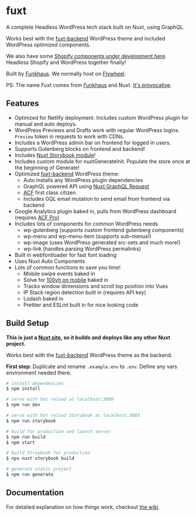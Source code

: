 # fuxt

A complete Headless WordPress tech stack built on Nuxt, using GraphQL.

Works best with the [fuxt-backend](https://github.com/funkhaus/fuxt-backend) WordPress theme and included WordPress optimized components.

We also have some [Shopify components under development here](https://github.com/funkhaus/shophaus). Headless Shopify and WordPress together finally!

Built by [Funkhaus](http://funkhaus.us/). We normally host on [Flywheel](https://share.getf.ly/n02x5z).

PS: The name Fuxt comes from [Funkhaus](https://funkhaus.us) and Nuxt. [It's provocative](https://www.youtube.com/watch?v=_eRRab36XLI).

## Features

-   Optimzed for Netlify deployment. Includes custom WordPress plugin for manual and auto deploys.
-   WordPress Previews and Drafts work with regular WordPress logins. `Preview` token in requests to work with CDNs.
-   Includes a WordPress admin bar on frontend for logged in users.
-   Supports Gutenberg blocks on frontend and backend!
-   Includes [Nuxt Storybook module](https://storybook.nuxtjs.org/)!
-   Includes custom module for nuxtGenerateInit. Populate the store once at the beginning of Generate!
-   Optimized [fuxt-backend](https://github.com/funkhaus/fuxt-backend) WordPress theme:
    -   Auto installs any WordPress plugin dependencies
    -   GraphQL powered API using [Nuxt GraphQL Request](https://www.npmjs.com/package/nuxt-graphql-request)
    -   [ACF](https://www.advancedcustomfields.com/) first class citizen
    -   Includes GQL email mutation to send email from frontend via backend
-   Google Analytics plugin baked in, pulls from WordPress dashboard (requires [ACF Pro](https://www.advancedcustomfields.com/pro/))
-   Includes lots of components for common WordPress needs
    -   wp-gutenberg (supports custom frontend gutenberg components)
    -   wp-menu and wp-menu-item (supports sub-menus!)
    -   wp-image (uses WordPress generated src-sets and much more!)
    -   wp-link (handles parsing WordPress permalinks)
-   Built in webfontloader for fast font loading
-   Uses Nuxt Auto Components
-   Lots of common functions to save you time!
    -   Mobile swipe events baked in
    -   Solve for [100vh on mobile](https://stackoverflow.com/questions/58886797/how-to-access-the-real-100vh-on-ios-in-css) baked in
    -   Tracks window dimensions and scroll top position into Vuex
    -   IP Stack region detection built in (requires API key)
    -   Lodash baked in
    -   Prettier and ESLint built in for nice looking code

## Build Setup

**This is just a [Nuxt site](https://nuxtjs.org), so it builds and deploys like any other Nuxt project.**

Works best with the [fuxt-backend](https://github.com/funkhaus/fuxt-backend) WordPress theme as the backend.

**First step:** Duplicate and rename `.example.env` to `.env`. Define any vars environment needed there.

```bash
# install dependencies
$ npm install

# serve with hot reload at localhost:3000
$ npm run dev

# serve with hot reload Storybook at localhost:3003
$ npm run storybook

# build for production and launch server
$ npm run build
$ npm start

# build Stroybook for production
$ npx nuxt storybook build

# generate static project
$ npm run generate

```

## Documentation

For detailed explanation on how things work, checkout [the wiki](https://github.com/funkhaus/fuxt/wiki).
